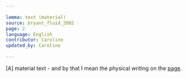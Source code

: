```yaml
---

lemma: text (material)
source: bryant_fluid_2002
page: 2
language: English
contributor: Caroline
updated_by: Caroline

---
```


[A] material text - and by that I mean the physical writing on the [page](page.html).
